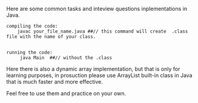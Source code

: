 Here are some common tasks and inteview questions inplementations in Java.

    compiling the code:
        javac your_file_name.java ##// this command will create  .class file with the name of your class. 
    

    running the code:
         java Main  ##// without the .class 
    
Here there is also a dynamic array implementation, but that is only for learning purposes, in 
prosuction please use ArrayList built-in class in Java that is much faster and more effective.

Feel free to use them and practice on your own.
